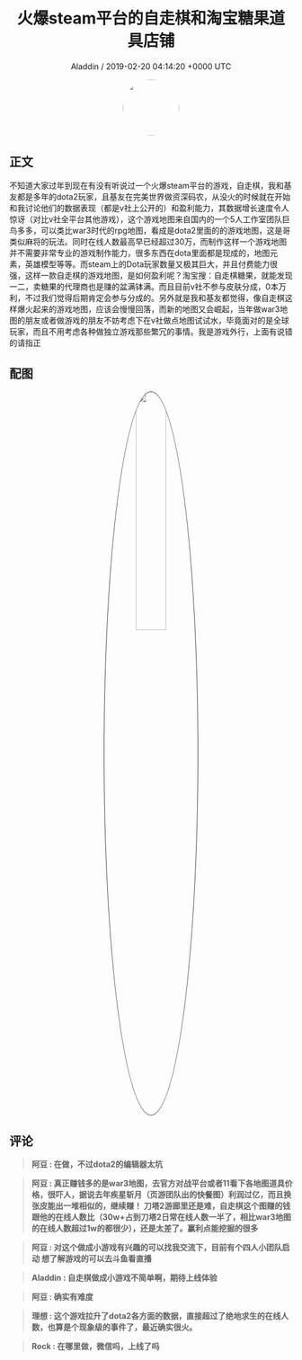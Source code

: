 <h1 align="center">火爆steam平台的自走棋和淘宝糖果道具店铺</h1>
<p align="center">
    <a>Aladdin / 2019-02-20 04:14:20 &#43;0000 UTC</a>
</p>

<div align="center">
    <img src="https://images.zsxq.com/Fg7PhUDtzmIPYu0rC2PahpSiDKbk?e=1590940799&amp;token=kIxbL07-8jAj8w1n4s9zv64FuZZNEATmlU_Vm6zD:GmlvIXV0we5lxii5WiROz35d9Dk=" width="100" height="100" style="border:1px solid;border-radius:50%; color:#ffffff"/>
</div>

## 正文

<div>
不知道大家过年到现在有没有听说过一个火爆steam平台的游戏，自走棋，我和基友都是多年的dota2玩家，且基友在完美世界做资深码农，从没火的时候就在开始和我讨论他们的数据表现（都是v社上公开的）和盈利能力，其数据增长速度令人惊讶（对比v社全平台其他游戏），这个游戏地图来自国内的一个5人工作室团队巨鸟多多，可以类比war3时代的rpg地图，看成是dota2里面的的游戏地图，这是哥类似麻将的玩法。同时在线人数最高早已经超过30万，而制作这样一个游戏地图并不需要非常专业的游戏制作能力，很多东西在dota里面都是现成的，地图元素，英雄模型等等。而steam上的Dota玩家数量又极其巨大，并且付费能力很强，这样一款自走棋的游戏地图，是如何盈利呢？淘宝搜：自走棋糖果，就能发现一二，卖糖果的代理商也是赚的盆满钵满。而且目前v社不参与皮肤分成，0本万利，不过我们觉得后期肯定会参与分成的。另外就是我和基友都觉得，像自走棋这样爆火起来的游戏地图，应该会慢慢回落，而新的地图又会崛起，当年做war3地图的朋友或者做游戏的朋友不妨考虑下在v社做点地图试试水，毕竟面对的是全球玩家，而且不用考虑各种做独立游戏那些繁冗的事情。我是游戏外行，上面有说错的请指正
</div>

## 配图
<div class="image" align="center">

<img src="https://images.zsxq.com/FrbEKuaodFBYlt-Kz8fh24Ux6is9?imageMogr2/auto-orient/thumbnail/800x/format/jpg/blur/1x0/quality/75&amp;e=1590940799&amp;token=kIxbL07-8jAj8w1n4s9zv64FuZZNEATmlU_Vm6zD:UKjZy9iqInjs33YLIG595vpnx-c=" width="33%" height="33%" style="border:1px solid;border-radius:50%; color:#3c3f41"/>

</div>

## 评论

<div align="left">
<div>

<blockquote >
<span> <strong>阿豆 : 在做，不过dota2的编辑器太坑 </strong></span>
</blockquote>

<blockquote >
<span> <strong>阿豆 : 真正赚钱多的是war3地图，去官方对战平台或者11看下各地图道具价格，很吓人，据说去年疾星斩月（页游团队出的快餐图）利润过亿，而且换张皮能出一堆相似的，继续赚！
刀塔2游廊里还是难，自走棋这个图赚的钱跟他的在线人数比（30w&#43;占到刀塔2日常在线人数一半了，相比war3地图的在线人数超过1w的都很少），还是太差了。赢利点能挖掘的很多 </strong></span>
</blockquote>

<blockquote >
<span> <strong>阿豆 : 对这个做成小游戏有兴趣的可以找我交流下，目前有个四人小团队启动
想了解游戏的可以去斗鱼看直播 </strong></span>
</blockquote>

<blockquote >
<span> <strong>Aladdin : 自走棋做成小游戏不简单啊，期待上线体验 </strong></span>
</blockquote>

<blockquote >
<span> <strong>阿豆 : 确实有难度 </strong></span>
</blockquote>

<blockquote >
<span> <strong>理想 : 这个游戏拉升了dota2各方面的数据，直接超过了绝地求生的在线人数，也算是个现象级的事件了，最近确实很火。 </strong></span>
</blockquote>

<blockquote >
<span> <strong>Rock : 在哪里做，微信吗，上线了吗 </strong></span>
</blockquote>

</div>
</div>